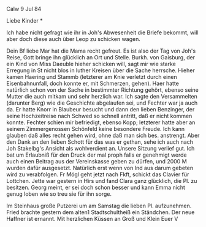  Calw 9 Jul 84

Liebe Kinder <Marie>*

Ich habe nicht gefragt wie ihr in Joh's Abwesenheit die Briefe bekommt, will aber doch diese auch über Leop zu schicken wagen.

Dein Bf liebe Mar hat die Mama recht gefreut. Es ist also der Tag von Joh's Reise, Gott bringe ihn glücklich an Ort und Stelle. Burkh. von Gaisburg, der ein Kind von Miss Daeuble hieher schicken will, sagt mir wie starke Erregung in St nicht blos in luther Kreisen über die Sache herrsche. Hieher kamen Haering und Stammb (letzterer am Knie verletzt durch einen Eisenbahnunfall, doch konnte er, mit Schmerzen, gehen). Haer hatte natürlich schon von der Sache in bestimmter Richtung gehört, ebenso seine Mutter die auch mitkam und sehr herzlich war. Ich sagte den Versammelten (darunter Berg) wie die Geschichte abgelaufen sei, und Fechter war ja auch da. Er hatte Knorr in Blaubeur besucht und dann den lieben Benzinger, der seine Hochzeitreise nach Schwed so schnell antritt, daß er nicht kommen konnte. Fechter schien mir befriedigt, ebenso Kopp; letzterer hatte aber an seinem Zimmergenossen Schönfeld keine besondere Freude. Ich kann glauben daß alles recht gehen wird, ohne daß man sich bes. anstrengt. Aber den Dank an den lieben Schott für das was er gethan, sehe ich auch nach Joh Stakelbg's Ansicht als wohlverdient an. Unsere Sitzung verlief gut. Ich bat um Erlaubniß für den Druck der mal proph falls er genehmigt werde auch einen Beitrag aus der Vereinskasse geben zu dürfen, und 2000 M wurden dafür ausgesetzt. Natürlich erst wenn von Ind aus darum gebeten wird zu verabfolgen. 
Fr Mögl geht jetzt nach Fkft, schickt das Clavier für Lottchen. Jette war gestern in Hirs und fand Clara ganz glücklich, die Pl. zu besitzen. Georg meint, er sei doch schon besser und kann Emma nicht genug loben wie so treu sie für ihn sorge.

Im Steinhaus große Putzerei um am Samstag die lieben Pl. aufzunehmen. Fried brachte gestern dem alten1 Stadtschultheiß ein Ständchen. Der neue Haffner ist ernannt. Mit herzlichen Küssen an Groß und Klein  Euer V
